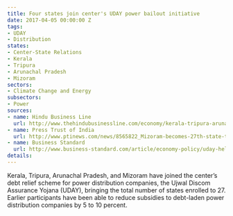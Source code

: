 ```yaml
---
title: Four states join center's UDAY power bailout initiative
date: 2017-04-05 00:00:00 Z
tags:
- UDAY
- Distribution
states:
- Center-State Relations
- Kerala
- Tripura
- Arunachal Pradesh
- Mizoram
sectors:
- Climate Change and Energy
subsectors:
- Power
sources:
- name: Hindu Business Line
  url: http://www.thehindubusinessline.com/economy/kerala-tripura-arunachal-pradesh-join-uday-scheme/article9606182.ece
- name: Press Trust of India
  url: http://www.ptinews.com/news/8565822_Mizoram-becomes-27th-state-to-join-UDAY-.html
- name: Business Standard
  url: http://www.business-standard.com/article/economy-policy/uday-helps-reduce-subsidy-dependence-of-power-discoms-117032901017_1.html
details: 
---
```


Kerala, Tripura, Arunachal Pradesh, and Mizoram have joined the center’s debt relief scheme for power distribution companies, the Ujwal Discom Assurance Yojana (UDAY), bringing the total number of states enrolled to 27. Earlier participants have been able to reduce subsidies to debt-laden power distribution companies by 5 to 10 percent.
